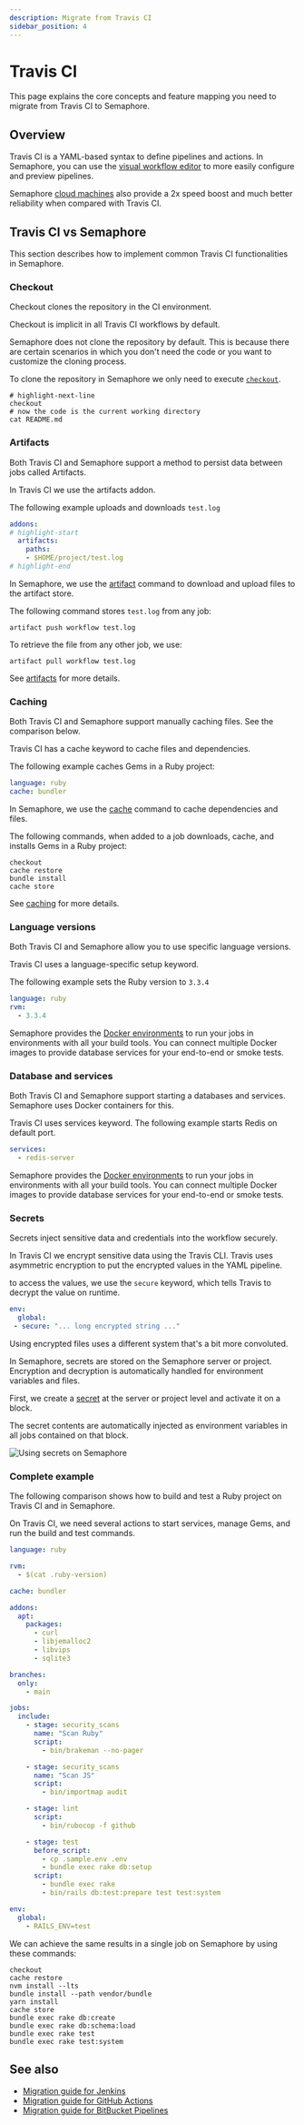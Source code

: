 ```yaml
---
description: Migrate from Travis CI
sidebar_position: 4
---
```


# Travis CI







This page explains the core concepts and feature mapping you need to migrate from Travis CI to Semaphore.

## Overview

Travis CI is a YAML-based syntax to define pipelines and actions. In Semaphore, you can use the [visual workflow editor](../../using-semaphore/workflows#workflow-editor) to more easily configure and preview pipelines.

Semaphore [cloud machines](../../reference/machine-types) also provide a 2x speed boost and much better reliability when compared with Travis CI.

## Travis CI vs Semaphore

This section describes how to implement common Travis CI functionalities in Semaphore.

### Checkout

Checkout clones the repository in the CI environment.

<Tabs groupId="migration">
<TabItem value="old" label="Travis CI">

Checkout is implicit in all Travis CI workflows by default.

</TabItem>
<TabItem value="new" label="Semaphore">

Semaphore does not clone the repository by default. This is because there are certain scenarios in which you don't need the code or you want to customize the cloning process.

To clone the repository in Semaphore we only need to execute [`checkout`](../../reference/toolbox#checkout).

```shell
# highlight-next-line
checkout
# now the code is the current working directory
cat README.md
```

</TabItem>
</Tabs>

### Artifacts

Both Travis CI and Semaphore support a method to persist data between jobs called Artifacts.

<Tabs groupId="editor-yaml">
<TabItem value="ga" label="Travis CI">

In Travis CI we use the artifacts addon.

The following example uploads and downloads `test.log`

```yaml
addons:
# highlight-start
  artifacts:
    paths:
    - $HOME/project/test.log
# highlight-end
```

</TabItem>
<TabItem value="semaphore" label="Semaphore">

In Semaphore, we use the [artifact](../../reference/toolbox#artifact) command to download and upload files to the artifact store.

The following command stores `test.log` from any job:

```shell
artifact push workflow test.log
```

To retrieve the file from any other job, we use:

```shell
artifact pull workflow test.log
```

See [artifacts](../../using-semaphore/artifacts) for more details.

</TabItem>
</Tabs>

### Caching

Both Travis CI and Semaphore support manually caching files. See the comparison below.

<Tabs groupId="editor-yaml">
<TabItem value="ga" label="Travis CI">

Travis CI has a cache keyword to cache files and dependencies.

The following example caches Gems in a Ruby project:

```yaml
language: ruby
cache: bundler
```

</TabItem>
<TabItem value="semaphore" label="Semaphore">

In Semaphore, we use the [cache](../../reference/toolbox#cache) command to cache dependencies and files.

The following commands, when added to a job downloads, cache, and installs Gems in a Ruby project:

```shell
checkout
cache restore
bundle install
cache store
```

See [caching](../../using-semaphore/cache) for more details.

</TabItem>
</Tabs>

### Language versions

Both Travis CI and Semaphore allow you to use specific language versions.

<Tabs groupId="editor-yaml">
<TabItem value="ga" label="Travis CI">

Travis CI uses a language-specific setup keyword.

The following example sets the Ruby version to `3.3.4`

```yaml
language: ruby
rvm:
  - 3.3.4
```

</TabItem>
<TabItem value="semaphore" label="Semaphore">

Semaphore provides the [Docker environments](../../using-semaphore/pipelines#docker-environments) to run your jobs in environments with all your build tools. You can connect multiple Docker images to provide database services for your end-to-end or smoke tests.

</TabItem>
</Tabs>

### Database and services

Both Travis CI and Semaphore support starting a databases and services. Semaphore uses Docker containers for this.

<Tabs groupId="editor-yaml">
<TabItem value="ga" label="Travis CI">

Travis CI uses services keyword. The following example starts Redis on default port.

```yaml
services:
  - redis-server
```

</TabItem>
<TabItem value="semaphore" label="Semaphore">

Semaphore provides the [Docker environments](../../using-semaphore/pipelines#docker-environments) to run your jobs in environments with all your build tools. You can connect multiple Docker images to provide database services for your end-to-end or smoke tests.

</TabItem>
</Tabs>

### Secrets

Secrets inject sensitive data and credentials into the workflow securely.

<Tabs groupId="migration">
<TabItem value="old" label="Travis CI">

In Travis CI we encrypt sensitive data using the Travis CLI. Travis uses asymmetric encryption to put the encrypted values in the YAML pipeline.

to access the values, we use the `secure` keyword, which tells Travis to decrypt the value on runtime.

```yaml
env:
  global:
 - secure: "... long encrypted string ..."
```

Using encrypted files uses a different system that's a bit more convoluted.

</TabItem>
<TabItem value="new" label="Semaphore">

In Semaphore, secrets are stored on the Semaphore server or project. Encryption and decryption is automatically handled for environment variables and files.

First, we create a [secret](../../using-semaphore/secrets) at the server or project level and activate it on a block.

The secret contents are automatically injected as environment variables in all jobs contained on that block.

![Using secrets on Semaphore](./img/secrets.jpg)
</TabItem>
</Tabs>

### Complete example

The following comparison shows how to build and test a Ruby project on Travis CI and in Semaphore.

<Tabs groupId="editor-yaml">
<TabItem value="ga" label="Travis CI">

On Travis CI, we need several actions to start services, manage Gems, and run the build and test commands.

```yaml
language: ruby

rvm:
  - $(cat .ruby-version)

cache: bundler

addons:
  apt:
    packages:
      - curl
      - libjemalloc2
      - libvips
      - sqlite3

branches:
  only:
    - main

jobs:
  include:
    - stage: security_scans
      name: "Scan Ruby"
      script:
        - bin/brakeman --no-pager

    - stage: security_scans
      name: "Scan JS"
      script:
        - bin/importmap audit

    - stage: lint
      script:
        - bin/rubocop -f github

    - stage: test
      before_script:
        - cp .sample.env .env
        - bundle exec rake db:setup
      script:
        - bundle exec rake
        - bin/rails db:test:prepare test test:system

env:
  global:
    - RAILS_ENV=test
```

</TabItem>
<TabItem value="semaphore" label="Semaphore">

We can achieve the same results in a single job on Semaphore by using these commands:

```shell
checkout
cache restore
nvm install --lts
bundle install --path vendor/bundle
yarn install
cache store
bundle exec rake db:create
bundle exec rake db:schema:load
bundle exec rake test
bundle exec rake test:system
```

</TabItem>
</Tabs>

## See also

- [Migration guide for Jenkins](./jenkins)
- [Migration guide for GitHub Actions](./github-actions)
- [Migration guide for BitBucket Pipelines](./bitbucket)
